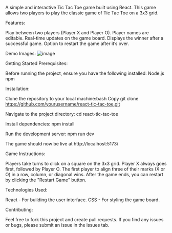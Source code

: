 A simple and interactive Tic Tac Toe game built using React. This game allows two players to play the classic game of Tic Tac Toe on a 3x3 grid.

Features:

Play between two players (Player X and Player O). Player names are editable.
Real-time updates on the game board.
Displays the winner after a successful game.
Option to restart the game after it’s over.

Demo Images: ![image](https://github.com/user-attachments/assets/893bbb85-d7c3-4473-bfb4-2a483a0944b0)



Getting Started Prerequisites:

Before running the project, ensure you have the following installed:
Node.js
npm

Installation:

Clone the repository to your local machine:bash Copy git clone https://github.com/yourusername/react-tic-tac-toe.git

Navigate to the project directory: cd react-tic-tac-toe

Install dependencies: npm install

Run the development server: npm run dev

The game should now be live at http://localhost:5173/

Game Instructions:

Players take turns to click on a square on the 3x3 grid.
Player X always goes first, followed by Player O.
The first player to align three of their marks (X or O) in a row, column, or diagonal wins.
After the game ends, you can restart by clicking the "Restart Game" button.

Technologies Used:

React - For building the user interface.
CSS - For styling the game board.

Contributing:

Feel free to fork this project and create pull requests. If you find any issues or bugs, please submit an issue in the issues tab.

